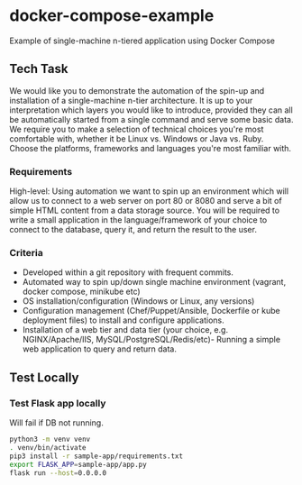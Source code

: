 # docker-compose-example
Example of single-machine n-tiered application using Docker Compose

## Tech Task

We would like you to demonstrate the automation of the spin-up and installation of a single-machine n-tier architecture. It is up to your interpretation which layers you would like to introduce, provided they can all be automatically started from a single command and serve some basic data. We require you to make a selection of technical choices you're most comfortable with, whether it be Linux vs. Windows or Java vs. Ruby. Choose the platforms, frameworks and languages you're most familiar with. 

### Requirements

High-level: Using automation we want to spin up an environment which will allow us to connect to a web server on port 80 or 8080 and serve a bit of simple HTML content from a data storage source. You will be required to write a small application in the language/framework of your choice to connect to the database, query it, and return the result to the user. 

### Criteria

- Developed within a git repository with frequent commits.
- Automated way to spin up/down single machine environment (vagrant, docker compose, minikube etc)
- OS installation/configuration (Windows or Linux, any versions)
- Configuration management (Chef/Puppet/Ansible, Dockerfile or kube deployment files) to install and configure applications.
- Installation of a web tier and data tier (your choice, e.g. NGINX/Apache/IIS, MySQL/PostgreSQL/Redis/etc)- Running a simple web application to query and return data. 

## Test Locally

### Test Flask app locally

Will fail if DB not running.

```bash
python3 -m venv venv
. venv/bin/activate
pip3 install -r sample-app/requirements.txt
export FLASK_APP=sample-app/app.py
flask run --host=0.0.0.0
```
